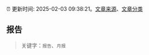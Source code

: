 :alarm_clock: 更新时间: 2025-02-03 09:38:21。[文章来源](/README.md)、[文章分类](/TAGS.md)

## 报告


> 关键字：`报告`、`月报`



